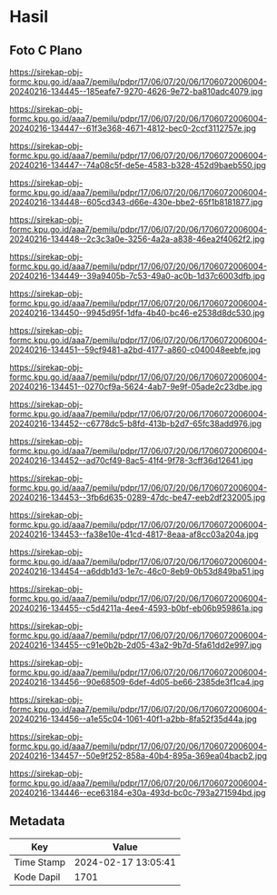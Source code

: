 # Hasil

## Foto C Plano

https://sirekap-obj-formc.kpu.go.id/aaa7/pemilu/pdpr/17/06/07/20/06/1706072006004-20240216-134445--185eafe7-9270-4626-9e72-ba810adc4079.jpg

https://sirekap-obj-formc.kpu.go.id/aaa7/pemilu/pdpr/17/06/07/20/06/1706072006004-20240216-134447--61f3e368-4671-4812-bec0-2ccf3112757e.jpg

https://sirekap-obj-formc.kpu.go.id/aaa7/pemilu/pdpr/17/06/07/20/06/1706072006004-20240216-134447--74a08c5f-de5e-4583-b328-452d9baeb550.jpg

https://sirekap-obj-formc.kpu.go.id/aaa7/pemilu/pdpr/17/06/07/20/06/1706072006004-20240216-134448--605cd343-d66e-430e-bbe2-65f1b8181877.jpg

https://sirekap-obj-formc.kpu.go.id/aaa7/pemilu/pdpr/17/06/07/20/06/1706072006004-20240216-134448--2c3c3a0e-3256-4a2a-a838-46ea2f4062f2.jpg

https://sirekap-obj-formc.kpu.go.id/aaa7/pemilu/pdpr/17/06/07/20/06/1706072006004-20240216-134449--39a9405b-7c53-49a0-ac0b-1d37c6003dfb.jpg

https://sirekap-obj-formc.kpu.go.id/aaa7/pemilu/pdpr/17/06/07/20/06/1706072006004-20240216-134450--9945d95f-1dfa-4b40-bc46-e2538d8dc530.jpg

https://sirekap-obj-formc.kpu.go.id/aaa7/pemilu/pdpr/17/06/07/20/06/1706072006004-20240216-134451--59cf9481-a2bd-4177-a860-c040048eebfe.jpg

https://sirekap-obj-formc.kpu.go.id/aaa7/pemilu/pdpr/17/06/07/20/06/1706072006004-20240216-134451--0270cf9a-5624-4ab7-9e9f-05ade2c23dbe.jpg

https://sirekap-obj-formc.kpu.go.id/aaa7/pemilu/pdpr/17/06/07/20/06/1706072006004-20240216-134452--c6778dc5-b8fd-413b-b2d7-65fc38add976.jpg

https://sirekap-obj-formc.kpu.go.id/aaa7/pemilu/pdpr/17/06/07/20/06/1706072006004-20240216-134452--ad70cf49-8ac5-41f4-9f78-3cff36d12641.jpg

https://sirekap-obj-formc.kpu.go.id/aaa7/pemilu/pdpr/17/06/07/20/06/1706072006004-20240216-134453--3fb6d635-0289-47dc-be47-eeb2df232005.jpg

https://sirekap-obj-formc.kpu.go.id/aaa7/pemilu/pdpr/17/06/07/20/06/1706072006004-20240216-134453--fa38e10e-41cd-4817-8eaa-af8cc03a204a.jpg

https://sirekap-obj-formc.kpu.go.id/aaa7/pemilu/pdpr/17/06/07/20/06/1706072006004-20240216-134454--a6ddb1d3-1e7c-46c0-8eb9-0b53d849ba51.jpg

https://sirekap-obj-formc.kpu.go.id/aaa7/pemilu/pdpr/17/06/07/20/06/1706072006004-20240216-134455--c5d4211a-4ee4-4593-b0bf-eb06b959861a.jpg

https://sirekap-obj-formc.kpu.go.id/aaa7/pemilu/pdpr/17/06/07/20/06/1706072006004-20240216-134455--c91e0b2b-2d05-43a2-9b7d-5fa61dd2e997.jpg

https://sirekap-obj-formc.kpu.go.id/aaa7/pemilu/pdpr/17/06/07/20/06/1706072006004-20240216-134456--90e68509-6def-4d05-be66-2385de3f1ca4.jpg

https://sirekap-obj-formc.kpu.go.id/aaa7/pemilu/pdpr/17/06/07/20/06/1706072006004-20240216-134456--a1e55c04-1061-40f1-a2bb-8fa52f35d44a.jpg

https://sirekap-obj-formc.kpu.go.id/aaa7/pemilu/pdpr/17/06/07/20/06/1706072006004-20240216-134457--50e9f252-858a-40b4-895a-369ea04bacb2.jpg

https://sirekap-obj-formc.kpu.go.id/aaa7/pemilu/pdpr/17/06/07/20/06/1706072006004-20240216-134446--ece63184-e30a-493d-bc0c-793a271594bd.jpg


## Metadata

| Key        | Value               |
| ---------- | ------------------- |
| Time Stamp | 2024-02-17 13:05:41 |
| Kode Dapil | 1701                |



